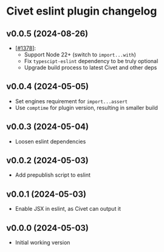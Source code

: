 # Civet eslint plugin changelog

## v0.0.5 (2024-08-26)
* [[#1378](https://github.com/DanielXMoore/Civet/pull/1378)]:
  * Support Node 22+ (switch to `import...with`)
  * Fix `typescipt-eslint` dependency to be truly optional
  * Upgrade build process to latest Civet and other deps

## v0.0.4 (2024-05-05)
* Set engines requirement for `import...assert`
* Use `comptime` for plugin version, resulting in smaller build

## v0.0.3 (2024-05-04)
* Loosen eslint dependencies

## v0.0.2 (2024-05-03)
* Add prepublish script to eslint

## v0.0.1 (2024-05-03)
* Enable JSX in eslint, as Civet can output it

## v0.0.0 (2024-05-03)
* Initial working version
